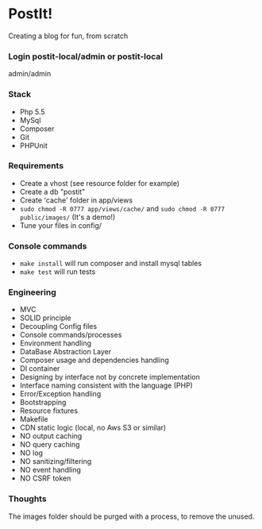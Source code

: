 # PostIt!

Creating a blog for fun, from scratch

### Login postit-local/admin or postit-local
admin/admin

### Stack
* Php 5.5
* MySql
* Composer
* Git
* PHPUnit

### Requirements
* Create a vhost (see resource folder for example)
* Create a db "postit"
* Create 'cache' folder in app/views
* `sudo chmod -R 0777 app/views/cache/` and `sudo chmod -R 0777 public/images/` (It's a demo!)
* Tune your files in config/

### Console commands

* `make install` will run composer and install mysql tables
* `make test` will run tests

### Engineering
* MVC
* SOLID principle
* Decoupling Config files
* Console commands/processes
* Environment handling
* DataBase Abstraction Layer
* Composer usage and dependencies handling
* DI container
* Designing by interface not by concrete implementation
* Interface naming consistent with the language (PHP)
* Error/Exception handling
* Bootstrapping
* Resource fixtures
* Makefile
* CDN static logic (local, no Aws S3 or similar)
* NO output caching
* NO query caching
* NO log
* NO sanitizing/filtering
* NO event handling
* NO CSRF token

### Thoughts
The images folder should be purged with a process, to remove the unused.  